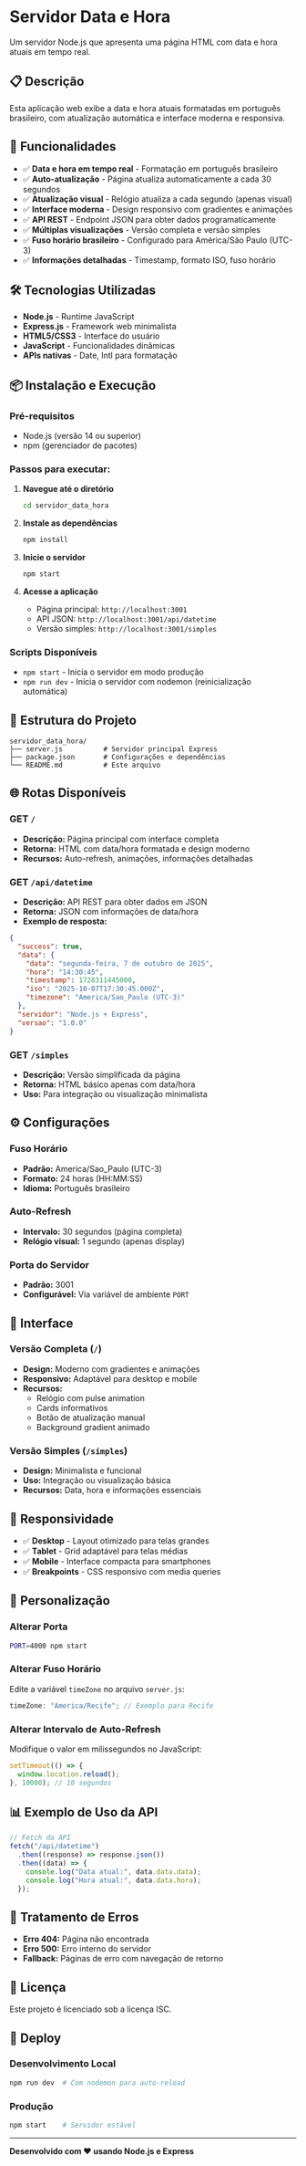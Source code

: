 # Servidor Data e Hora

Um servidor Node.js que apresenta uma página HTML com data e hora atuais em tempo real.

## 📋 Descrição

Esta aplicação web exibe a data e hora atuais formatadas em português brasileiro, com atualização automática e interface moderna e responsiva.

## 🚀 Funcionalidades

- ✅ **Data e hora em tempo real** - Formatação em português brasileiro
- ✅ **Auto-atualização** - Página atualiza automaticamente a cada 30 segundos
- ✅ **Atualização visual** - Relógio atualiza a cada segundo (apenas visual)
- ✅ **Interface moderna** - Design responsivo com gradientes e animações
- ✅ **API REST** - Endpoint JSON para obter dados programaticamente
- ✅ **Múltiplas visualizações** - Versão completa e versão simples
- ✅ **Fuso horário brasileiro** - Configurado para América/São Paulo (UTC-3)
- ✅ **Informações detalhadas** - Timestamp, formato ISO, fuso horário

## 🛠️ Tecnologias Utilizadas

- **Node.js** - Runtime JavaScript
- **Express.js** - Framework web minimalista
- **HTML5/CSS3** - Interface do usuário
- **JavaScript** - Funcionalidades dinâmicas
- **APIs nativas** - Date, Intl para formatação

## 📦 Instalação e Execução

### Pré-requisitos

- Node.js (versão 14 ou superior)
- npm (gerenciador de pacotes)

### Passos para executar:

1. **Navegue até o diretório**

   ```bash
   cd servidor_data_hora
   ```

2. **Instale as dependências**

   ```bash
   npm install
   ```

3. **Inicie o servidor**

   ```bash
   npm start
   ```

4. **Acesse a aplicação**
   - Página principal: `http://localhost:3001`
   - API JSON: `http://localhost:3001/api/datetime`
   - Versão simples: `http://localhost:3001/simples`

### Scripts Disponíveis

- `npm start` - Inicia o servidor em modo produção
- `npm run dev` - Inicia o servidor com nodemon (reinicialização automática)

## 📁 Estrutura do Projeto

```
servidor_data_hora/
├── server.js          # Servidor principal Express
├── package.json       # Configurações e dependências
└── README.md          # Este arquivo
```

## 🌐 Rotas Disponíveis

### GET `/`

- **Descrição:** Página principal com interface completa
- **Retorna:** HTML com data/hora formatada e design moderno
- **Recursos:** Auto-refresh, animações, informações detalhadas

### GET `/api/datetime`

- **Descrição:** API REST para obter dados em JSON
- **Retorna:** JSON com informações de data/hora
- **Exemplo de resposta:**

```json
{
  "success": true,
  "data": {
    "data": "segunda-feira, 7 de outubro de 2025",
    "hora": "14:30:45",
    "timestamp": 1728311445000,
    "iso": "2025-10-07T17:30:45.000Z",
    "timezone": "America/Sao_Paulo (UTC-3)"
  },
  "servidor": "Node.js + Express",
  "versao": "1.0.0"
}
```

### GET `/simples`

- **Descrição:** Versão simplificada da página
- **Retorna:** HTML básico apenas com data/hora
- **Uso:** Para integração ou visualização minimalista

## ⚙️ Configurações

### Fuso Horário

- **Padrão:** America/Sao_Paulo (UTC-3)
- **Formato:** 24 horas (HH:MM:SS)
- **Idioma:** Português brasileiro

### Auto-Refresh

- **Intervalo:** 30 segundos (página completa)
- **Relógio visual:** 1 segundo (apenas display)

### Porta do Servidor

- **Padrão:** 3001
- **Configurável:** Via variável de ambiente `PORT`

## 🎨 Interface

### Versão Completa (`/`)

- **Design:** Moderno com gradientes e animações
- **Responsivo:** Adaptável para desktop e mobile
- **Recursos:**
  - Relógio com pulse animation
  - Cards informativos
  - Botão de atualização manual
  - Background gradient animado

### Versão Simples (`/simples`)

- **Design:** Minimalista e funcional
- **Uso:** Integração ou visualização básica
- **Recursos:** Data, hora e informações essenciais

## 📱 Responsividade

- ✅ **Desktop** - Layout otimizado para telas grandes
- ✅ **Tablet** - Grid adaptável para telas médias
- ✅ **Mobile** - Interface compacta para smartphones
- ✅ **Breakpoints** - CSS responsivo com media queries

## 🔧 Personalização

### Alterar Porta

```bash
PORT=4000 npm start
```

### Alterar Fuso Horário

Edite a variável `timeZone` no arquivo `server.js`:

```javascript
timeZone: "America/Recife"; // Exemplo para Recife
```

### Alterar Intervalo de Auto-Refresh

Modifique o valor em milissegundos no JavaScript:

```javascript
setTimeout(() => {
  window.location.reload();
}, 10000); // 10 segundos
```

## 📊 Exemplo de Uso da API

```javascript
// Fetch da API
fetch("/api/datetime")
  .then((response) => response.json())
  .then((data) => {
    console.log("Data atual:", data.data.data);
    console.log("Hora atual:", data.data.hora);
  });
```

## 🐛 Tratamento de Erros

- **Erro 404:** Página não encontrada
- **Erro 500:** Erro interno do servidor
- **Fallback:** Páginas de erro com navegação de retorno

## 📝 Licença

Este projeto é licenciado sob a licença ISC.

## 🚀 Deploy

### Desenvolvimento Local

```bash
npm run dev  # Com nodemon para auto-reload
```

### Produção

```bash
npm start    # Servidor estável
```

---

**Desenvolvido com ❤️ usando Node.js e Express**
